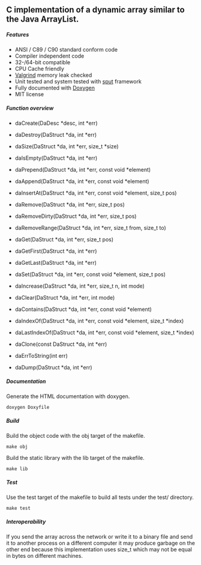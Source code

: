 ## C implementation of a dynamic array similar to the Java ArrayList.

##### Features
* ANSI / C89 / C90 standard conform code
* Compiler independent code
* 32-/64-bit compatible
* CPU Cache friendly
* [Valgrind](http://www.valgrind.org) memory leak checked
* Unit tested and system tested with [sput](http://www.lingua-systems.com/unit-testing/) framework
* Fully documented with [Doxygen](http://www.doxygen.org)
* MIT license

##### Function overview

* daCreate(DaDesc *desc, int *err)

* daDestroy(DaStruct *da, int *err)

* daSize(DaStruct *da, int *err, size_t *size)

* daIsEmpty(DaStruct *da, int *err)

* daPrepend(DaStruct *da, int *err, const void *element)

* daAppend(DaStruct *da, int *err, const void *element)

* daInsertAt(DaStruct *da, int *err, const void *element, size_t pos)

* daRemove(DaStruct *da, int *err, size_t pos)

* daRemoveDirty(DaStruct *da, int *err, size_t pos)

* daRemoveRange(DaStruct *da, int *err, size_t from, size_t to)

* daGet(DaStruct *da, int *err, size_t pos)

* daGetFirst(DaStruct *da, int *err)

* daGetLast(DaStruct *da, int *err)

* daSet(DaStruct *da, int *err, const void *element, size_t pos)

* daIncrease(DaStruct *da, int *err, size_t n, int mode)

* daClear(DaStruct *da, int *err, int mode)

* daContains(DaStruct *da, int *err, const void *element)

* daIndexOf(DaStruct *da, int *err, const void *element, size_t *index)

* daLastIndexOf(DaStruct *da, int *err, const void *element, size_t *index)

* daClone(const DaStruct *da, int *err)

* daErrToString(int err)

* daDump(DaStruct *da, int *err)

##### Documentation
Generate the HTML documentation with doxygen.
```
doxygen Doxyfile
```

##### Build
Build the object code with the obj target of the makefile.
```
make obj
```

Build the static library with the lib target of the makefile.
```
make lib
```
##### Test
Use the test target of the makefile to build all tests under the test/ directory.
```
make test
```
##### Interoperability
If you send the array across the network or write it to a binary file and send it to another process on a different computer it may produce garbage on the other end because this implementation uses size_t which may not be equal in bytes on different machines.
